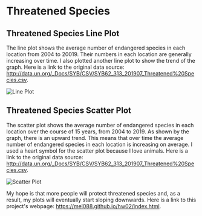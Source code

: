 # Threatened Species
## Threatened Species Line Plot

The line plot shows the average number of endangered species in each location from 2004 to 20019. Their numbers in each location are generally increasing over time. I also plotted another line plot to show the trend of the graph. Here is a link to the original data source: http://data.un.org/_Docs/SYB/CSV/SYB62_313_201907_Threatened%20Species.csv.

<img src="https://github.com/mel088/threatened_species/blob/main/Screen%20Shot%202020-10-07%20at%2011.43.59%20PM.png" alt="Line Plot">

## Threatened Species Scatter Plot

The scatter plot shows the average number of endangered species in each location over the course of 15 years, from 2004 to 2019.
As shown by the graph, there is an upward trend. This means that over time the average number of endangered species in each location is increasing on average. I used a heart symbol for the scatter plot because I love animals. Here is a link to the original data source: http://data.un.org/_Docs/SYB/CSV/SYB62_313_201907_Threatened%20Species.csv.

 <img src="https://github.com/mel088/threatened_species/blob/main/Screen%20Shot%202020-10-07%20at%2011.44.51%20PM.png" alt="Scatter Plot"> 

My hope is that more people will protect threatened species and, as a result, my plots will eventually start sloping downwards.
Here is a link to this project's webpage: https://mel088.github.io/hw02/index.html.
